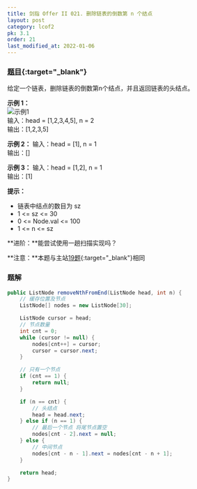 ```yaml
---
title: 剑指 Offer II 021. 删除链表的倒数第 n 个结点
layout: post
category: lcof2
pk: 3.1
order: 21
last_modified_at: 2022-01-06
---
```


### [题目](https://leetcode-cn.com/problems/SLwz0R/){:target="_blank"}

给定一个链表，删除链表的倒数第n个结点，并且返回链表的头结点。

**示例 1：**  
![示例1]({{site.cdn}}/assets/3/021/remove_ex1.jpg)  
输入：head = [1,2,3,4,5], n = 2  
输出：[1,2,3,5]

**示例 2：**
输入：head = [1], n = 1  
输出：[]

**示例 3：**
输入：head = [1,2], n = 1  
输出：[1]

**提示：**
- 链表中结点的数目为 sz
- 1 <= sz <= 30
- 0 <= Node.val <= 100
- 1 <= n <= sz

**进阶：**能尝试使用一趟扫描实现吗？

**注意：**本题与主站[19题](https://leetcode-cn.com/problems/remove-nth-node-from-end-of-list/){:target="_blank"}相同

### 题解

```java
public ListNode removeNthFromEnd(ListNode head, int n) {
    // 缓存位置及节点
    ListNode[] nodes = new ListNode[30];

    ListNode cursor = head;
    // 节点数量
    int cnt = 0;
    while (cursor != null) {
        nodes[cnt++] = cursor;
        cursor = cursor.next;
    }

    // 只有一个节点
    if (cnt == 1) {
        return null;
    }

    if (n == cnt) {
        // 头结点
        head = head.next;
    } else if (n == 1) {
        // 最后一个节点 将尾节点置空
        nodes[cnt - 2].next = null;
    } else {
        // 中间节点
        nodes[cnt - n - 1].next = nodes[cnt - n + 1];
    }

    return head;
}
```